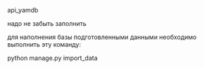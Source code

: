 
api_yamdb

надо не забыть заполнить

для наполнения базы подготовленными данными необходимо выполнить эту команду:

python manage.py import_data